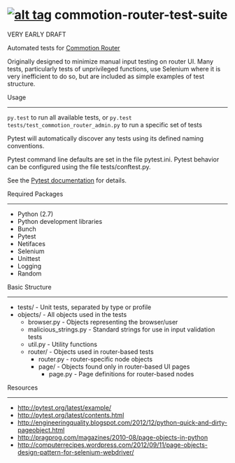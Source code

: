 [![alt tag](http://img.shields.io/badge/maintainer-critzo-orange.svg)](https://github.com/critzo)
commotion-router-test-suite
===========================

VERY EARLY DRAFT

Automated tests for 
[Commotion Router](https://github.com/opentechinstitute/commotion-router/)

Originally designed to minimize manual input testing on router UI.  Many tests,
particularly tests of unprivileged functions, use Selenium where it is very
inefficient to do so, but are included as simple examples of test structure.


Usage
_____

`py.test` to run all available tests, or 
`py.test tests/test_commotion_router_admin.py` to run a specific set of tests

Pytest will automatically discover any tests using its defined naming conventions.

Pytest command line defaults are set in the file pytest.ini.
Pytest behavior can be configured using the file tests/conftest.py.

See the [Pytest documentation](http://pytest.org/latest/) for details.


Required Packages
_________________

+ Python (2.7)
+ Python development libraries
+ Bunch
+ Pytest
+ Netifaces
+ Selenium
+ Unittest
+ Logging
+ Random


Basic Structure
_______________

+ tests/ - Unit tests, separated by type or profile
+ objects/ - All objects used in the tests
  + browser.py - Objects representing the browser/user
  + malicious_strings.py - Standard strings for use in input validation tests
  + util.py - Utility functions
  + router/ - Objects used in router-based tests
    + router.py - router-specific node objects
    + page/ - Objects found only in router-based UI pages
      + page.py - Page definitions for router-based nodes


Resources
_________

* http://pytest.org/latest/example/
* http://pytest.org/latest/contents.html
* http://engineeringquality.blogspot.com/2012/12/python-quick-and-dirty-pageobject.html
* http://pragprog.com/magazines/2010-08/page-objects-in-python
* http://computerrecipes.wordpress.com/2012/09/11/page-objects-design-pattern-for-selenium-webdriver/
